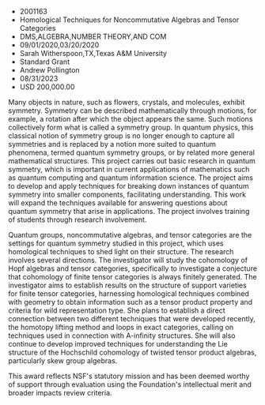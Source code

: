 
* 2001163
* Homological Techniques for Noncommutative Algebras and Tensor Categories
* DMS,ALGEBRA,NUMBER THEORY,AND COM
* 09/01/2020,03/20/2020
* Sarah Witherspoon,TX,Texas A&M University
* Standard Grant
* Andrew Pollington
* 08/31/2023
* USD 200,000.00

Many objects in nature, such as flowers, crystals, and molecules, exhibit
symmetry. Symmetry can be described mathematically through motions, for example,
a rotation after which the object appears the same. Such motions collectively
form what is called a symmetry group. In quantum physics, this classical notion
of symmetry group is no longer enough to capture all symmetries and is replaced
by a notion more suited to quantum phenomena, termed quantum symmetry groups, or
by related more general mathematical structures. This project carries out basic
research in quantum symmetry, which is important in current applications of
mathematics such as quantum computing and quantum information science. The
project aims to develop and apply techniques for breaking down instances of
quantum symmetry into smaller components, facilitating understanding. This work
will expand the techniques available for answering questions about quantum
symmetry that arise in applications. The project involves training of students
through research involvement.

Quantum groups, noncommutative algebras, and tensor categories are the settings
for quantum symmetry studied in this project, which uses homological techniques
to shed light on their structure. The research involves several directions. The
investigator will study the cohomology of Hopf algebras and tensor categories,
specifically to investigate a conjecture that cohomology of finite tensor
categories is always finitely generated. The investigator aims to establish
results on the structure of support varieties for finite tensor categories,
harnessing homological techniques combined with geometry to obtain information
such as a tensor product property and criteria for wild representation type. She
plans to establish a direct connection between two different techniques that
were developed recently, the homotopy lifting method and loops in exact
categories, calling on techniques used in connection with A-infinity structures.
She will also continue to develop improved techniques for understanding the Lie
structure of the Hochschild cohomology of twisted tensor product algebras,
particularly skew group algebras.

This award reflects NSF's statutory mission and has been deemed worthy of
support through evaluation using the Foundation's intellectual merit and broader
impacts review criteria.
